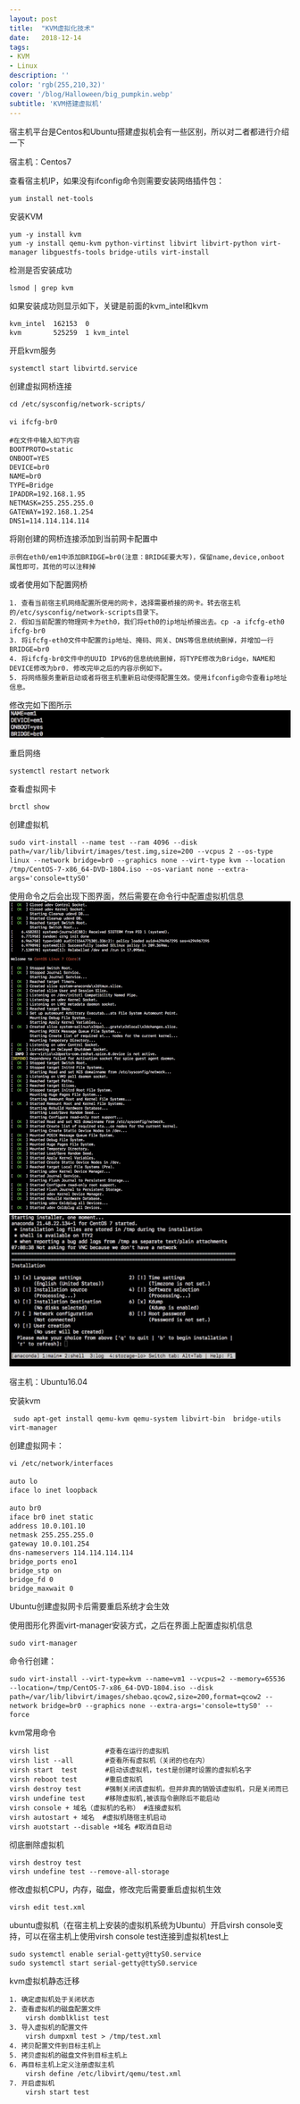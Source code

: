 ```yaml
---
layout: post
title:  "KVM虚拟化技术"
date:   2018-12-14
tags:
- KVM
- Linux
description: ''
color: 'rgb(255,210,32)'
cover: '/blog/Halloween/big_pumpkin.webp'
subtitle: 'KVM搭建虚拟机'
---
```

宿主机平台是Centos和Ubuntu搭建虚拟机会有一些区别，所以对二者都进行介绍一下

宿主机：Centos7

查看宿主机IP，如果没有ifconfig命令则需要安装网络插件包：

```shell
yum install net-tools
```

安装KVM

```shell
yum -y install kvm
yum -y install qemu-kvm python-virtinst libvirt libvirt-python virt-manager libguestfs-tools bridge-utils virt-install
```

检测是否安装成功 

	lsmod | grep kvm
	
如果安装成功则显示如下，关键是前面的kvm_intel和kvm

```shell
kvm_intel  162153  0
kvm        525259  1 kvm_intel
```

开启kvm服务

	systemctl start libvirtd.service
	
创建虚拟网桥连接

```shell
cd /etc/sysconfig/network-scripts/

vi ifcfg-br0

#在文件中输入如下内容
BOOTPROTO=static
ONBOOT=YES
DEVICE=br0
NAME=br0
TYPE=Bridge
IPADDR=192.168.1.95
NETMASK=255.255.255.0
GATEWAY=192.168.1.254
DNS1=114.114.114.114
```
将刚创建的网桥连接添加到当前网卡配置中
  
    示例在eth0/em1中添加BRIDGE=br0(注意：BRIDGE要大写)，保留name,device,onboot属性即可，其他的可以注释掉
    
或者使用如下配置网桥 

    1. 查看当前宿主机网络配置所使用的网卡，选择需要桥接的网卡。转去宿主机的/etc/sysconfig/network-scripts目录下。 
    2. 假如当前配置的物理网卡为eth0，我们将eth0的ip地址桥接出去。cp -a ifcfg-eth0 ifcfg-br0 
    3. 将ifcfg-eth0文件中配置的ip地址、掩码、网关、DNS等信息统统删掉，并增加一行BRIDGE=br0 
    4. 将ifcfg-br0文件中的UUID IPV6的信息统统删掉，将TYPE修改为Bridge，NAME和DEVICE修改为br0. 修改完毕之后的内容示例如下。 
    5. 将网络服务重新启动或者将宿主机重新启动使得配置生效。使用ifconfig命令查看ip地址信息。

修改完如下图所示
![image](/blog/blog_kvm/ifcfg-em1.jpg)


 重启网络
   
    systemctl restart network
    
 查看虚拟网卡
    
    brctl show
    
 创建虚拟机
    
    sudo virt-install --name test --ram 4096 --disk path=/var/lib/libvirt/images/test.img,size=200 --vcpus 2 --os-type linux --network bridge=br0 --graphics none --virt-type kvm --location /tmp/CentOS-7-x86_64-DVD-1804.iso --os-variant none --extra-args='console=ttyS0' 
 
使用命令之后会出现下图界面，然后需要在命令行中配置虚拟机信息
![image](/blog/blog_kvm/process.jpg)
![image](/blog/blog_kvm/install.jpg)
   
宿主机：Ubuntu16.04
 
安装kvm
    
     sudo apt-get install qemu-kvm qemu-system libvirt-bin  bridge-utils virt-manager
    
创建虚拟网卡：
    
    vi /etc/network/interfaces
   
    auto lo
    iface lo inet loopback
    
    auto br0
    iface br0 inet static
    address 10.0.101.10
    netmask 255.255.255.0
    gateway 10.0.101.254
    dns-nameservers 114.114.114.114
    bridge_ports eno1
    bridge_stp on
    bridge_fd 0
    bridge_maxwait 0
    
Ubuntu创建虚拟网卡后需要重启系统才会生效

使用图形化界面virt-manager安装方式，之后在界面上配置虚拟机信息
  
    sudo virt-manager
    
命令行创建：

```shell 
sudo virt-install --virt-type=kvm --name=vm1 --vcpus=2 --memory=65536 --location=/tmp/CentOS-7-x86_64-DVD-1804.iso --disk path=/var/lib/libvirt/images/shebao.qcow2,size=200,format=qcow2 --network bridge=br0 --graphics none --extra-args='console=ttyS0' --force   
```

kvm常用命令

```
virsh list              #查看在运行的虚拟机
virsh list --all        #查看所有虚拟机（关闭的也在内）
virsh start  test	    #启动该虚拟机，test是创建时设置的虚拟机名字
virsh reboot test       #重启虚拟机
virsh destroy test	    #强制关闭该虚拟机，但并非真的销毁该虚拟机，只是关闭而已    
virsh undefine test     #移除虚拟机,被该指令删除后不能启动
virsh console + 域名（虚拟机的名称） #连接虚拟机
virsh autostart + 域名  #虚拟机随宿主机启动
virsh auotstart --disable +域名 #取消自启动
```

彻底删除虚拟机

```shell
virsh destroy test
virsh undefine test --remove-all-storage
```

修改虚拟机CPU，内存，磁盘，修改完后需要重启虚拟机生效
	
	virsh edit test.xml
	
ubuntu虚拟机（在宿主机上安装的虚拟机系统为Ubuntu）开启virsh console支持，可以在宿主机上使用virsh console test连接到虚拟机test上

```      
sudo systemctl enable serial-getty@ttyS0.service
sudo systemctl start serial-getty@ttyS0.service
```

kvm虚拟机静态迁移
    
    1. 确定虚拟机处于关闭状态
    2. 查看虚拟机的磁盘配置文件
        virsh domblklist test
    3. 导入虚拟机的配置文件
        virsh dumpxml test > /tmp/test.xml
    4. 拷贝配置文件到目标主机上
    5. 拷贝虚拟机的磁盘文件到目标主机上
    6. 再目标主机上定义注册虚拟主机
        virsh define /etc/libvirt/qemu/test.xml 
    7. 开启虚拟机
        virsh start test
        